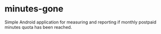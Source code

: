 # minutes-gone
Simple Android application for measuring and reporting if monthly postpaid minutes quota has been reached.
